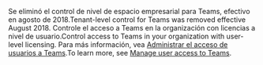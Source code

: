  <span data-ttu-id="56639-101">Se eliminó el control de nivel de espacio empresarial para Teams, efectivo en agosto de 2018.</span><span class="sxs-lookup"><span data-stu-id="56639-101">Tenant-level control for Teams was removed effective August 2018.</span></span> <span data-ttu-id="56639-102">Controle el acceso a Teams en la organización con licencias a nivel de usuario.</span><span class="sxs-lookup"><span data-stu-id="56639-102">Control access to Teams in your organization with user-level licensing.</span></span> <span data-ttu-id="56639-103">Para más información, vea [Administrar el acceso de usuarios a Teams](../user-access.md).</span><span class="sxs-lookup"><span data-stu-id="56639-103">To learn more, see [Manage user access to Teams](../user-access.md).</span></span>


